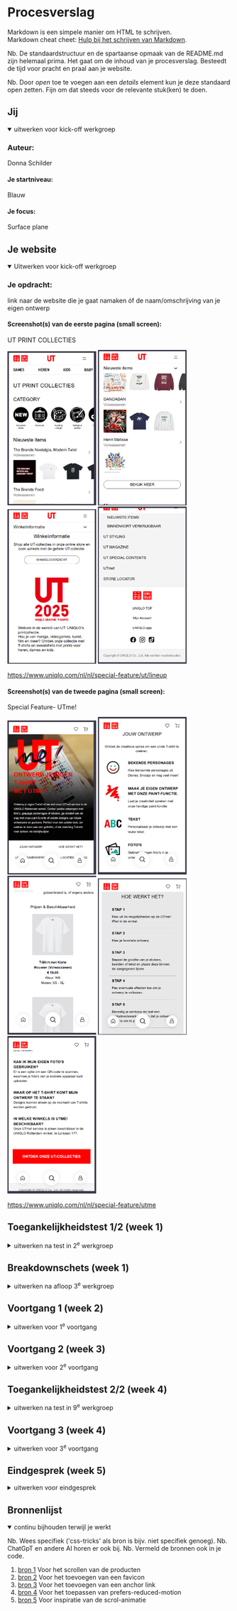 # Procesverslag
Markdown is een simpele manier om HTML te schrijven.  
Markdown cheat cheet: [Hulp bij het schrijven van Markdown](https://github.com/adam-p/markdown-here/wiki/Markdown-Cheatsheet).

Nb. De standaardstructuur en de spartaanse opmaak van de README.md zijn helemaal prima. Het gaat om de inhoud van je procesverslag. Besteedt de tijd voor pracht en praal aan je website.

Nb. Door *open* toe te voegen aan een *details* element kun je deze standaard open zetten. Fijn om dat steeds voor de relevante stuk(ken) te doen.





## Jij

<details open>
  <summary>uitwerken voor kick-off werkgroep</summary>

  ### Auteur:
  Donna Schilder

  #### Je startniveau:
  Blauw

  #### Je focus:
  Surface plane
 
</details>





## Je website

<details open>
  <summary>Uitwerken voor kick-off werkgroep</summary>

  ### Je opdracht:
  link naar de website die je gaat namaken óf de naam/omschrijving van je eigen ontwerp

  #### Screenshot(s) van de eerste pagina (small screen): 
  UT PRINT COLLECTIES
  
  <img src="readme-images/comingsoon_01.png" width="200px" alt="omschrijving van de pagina">
  <img src="readme-images/comingsoon_02.png" width="200px" alt="omschrijving van de pagina">
  <img src="readme-images/comingsoon_03.png" width="200px" alt="omschrijving van de pagina">
  <img src="readme-images/comingsoon_04.png" width="200px" alt="omschrijving van de pagina">
  
  https://www.uniqlo.com/nl/nl/special-feature/ut/lineup

  #### Screenshot(s) van de tweede pagina (small screen):
  Special Feature- UTme! 
  
  <img src="readme-images/ut_01.png" width="200px" alt="omschrijving van de pagina"> 
  <img src="readme-images/ut_02.png" width="200px" alt="omschrijving van de pagina"> 
  <img src="readme-images/ut_03.png" width="200px" alt="omschrijving van de pagina"> 
  <img src="readme-images/ut_04.png" width="200px" alt="omschrijving van de pagina"> 
  <img src="readme-images/ut_05.png" width="200px" alt="omschrijving van de pagina"> 
  
  https://www.uniqlo.com/nl/nl/special-feature/utme
</details>



## Toegankelijkheidstest 1/2 (week 1)

<details>
  <summary>uitwerken na test in 2<sup>e</sup> werkgroep</summary>

  ### Bevindingen
  Lijst met je bevindingen die in de test naar voren kwamen:
  
  ### Global Code
  De website van UNIQLO ziet er best netjes uit, maar mist hier en daar nog een 'lang' attribute en een unieke titel voor elke pagina. Ook zijn er een paar errors te vinden tijdens de HTML-checker die best gemakkelijk te voorkomen zijn door een andere element/attribute te gebruiken.
  
  <img src="readme-images/error.png" width="200px" alt="errors van html checker ">

  ### Mobile & Touch
  De website kan bijna volledig geroteerd worden, maar niet ondersteboven.

  ### Headings
  Gebruikt soms meer dan 1 h1 per pagina, dit is iets waar ik dus op moet letten en zeker anders moet doen.

  ### Images
  Er missen soms alt tekst, en soms is het niet duidelijk genoeg wat er te zien is op de foto, ook mist er soms een beschrijving voor afbeeldingne met tekst; wat de tekst op de afbeelding is, wordt niet duidelijk gemaakt.
  
  ### Media
  Er wordt gebruik gemaakt van autoplay op de homepagina, maar dit ga ik niet na maken dus hier hoef ik mij niet druk op te maken.
</details>


## Breakdownschets (week 1)

<details>
  <summary>uitwerken na afloop 3<sup>e</sup> werkgroep</summary>

  ### de hele pagina: 
  ### UT PRINT COLLECTIES
  
  <img src="readme-images/breakdownschets_01.png" width="200px" alt="breakdown van de hele pagina">


  ### Dynamisch deel (bijv menu): 
  ### Hamburger-menu
  
  <img src="readme-images/hamburger.png" width="200px" alt="breakdown van een dynamisch deel">

  
  ### Special Feature- UTme! 
  
  <img src="readme-images/breakdownschets_02.jpg" width="200px" alt="breakdown van de hele pagina">

  
  ### Dynamisch deel, hover: 
  
  <img src="readme-images/hover.png" width="200px" alt="breakdown van nog een dynamisch deel">

</details>





## Voortgang 1 (week 2)

<details>
  <summary>uitwerken voor 1<sup>e</sup> voortgang</summary>

  ### Stand van zaken
  hier dit ging goed & dit was lastig (neem ook screenshots op van delen van je website en code)


  ### Agenda voor meeting
  samen met je groepje opstellen

  | student 1: Insa             | student 2: Mary-Jayne| student 3 Nauofal | student 4 Donna |
  | ---                         | ---                  | ---               | ---                                         |
  | H1, mag dat een afbeelding zijn? | nvt                  |          | Hoe ver is eigen creatieve inbreng mogelijk |
  | ...                         |                      |   |                                             | 
  | ...                         | ...                  | ...               | ...                                         |


  ### Verslag van meeting

Dit gesprek werd vooral gebruikt om te checken of alles goed ging en of er nog vragen waren. Voor mij was het belangrijk om vast te stellen in hoeverre de website die ik ga maken op de originele website van Uniqlo moet lijken. Ik was namelijk van plan om nog iets met illustraties te doen, omdat de huisstijl van Uniqlo vrij simpel is. Dat is prima, maar ik vond het toch een beetje saai. Ik kreeg dan ook te horen dat ik zeker mijn creativiteit mag inzetten voor extra decoratieve elementen, maar dat het wel belangrijk is om eerst te focussen op de basis van mijn code. Daar was ik het volledig mee eens.
</details>





## Voortgang 2 (week 3)

<details>
  <summary>uitwerken voor 2<sup>e</sup> voortgang</summary>

  ### Stand van zaken
  hier dit ging goed & dit was lastig (neem ook screenshots op van delen van je website en code)


  ### Agenda voor meeting
  samen met je groepje opstellen

  | student 1: Insa             | student 2: Mary-Jayne| student 3 Nauofal      | student 4 Donna      |
  | ---                         | ---                  | ---                    | ---                  |
  | Hoe maak ik de plusjes op de afbeeldingen na een klik details geven over het product | nvt               | Niet aanwezing         | Ik wil dat de li-tjes die niet naar een andere pagina gaan (omdat ik die niet maak) er toch uitzien als linkjes; hoe doe ik dat?        |
  | ...                         |          |                        |                      | 
  | ...                         | ...                  |                        | ...                  |


  ### Verslag van meeting

Ik heb tijdens dit moment mijn code laten zien aan de student assistenten en daar kreeg ik al bijna meteen te horen dat mijn website er netjes en verzorgd uitziet. Hier ben ik natuurlijk erg blij mee. 

Er waren nog wel wat verbeterpuntjes, ik moet er voor zorgen dat ik mijn alt tekst inkort tot alleen de fuctionele waarde van de afbeelding/icoon inplaats van welke kleur het is. Maar in de lessen werd er verteld dat het beide erg nuttig zijn, dus zorg ik ervoor dat ik beide verwerk.

Ik moest er ook op letten dat ik mijn code goed in liet springen, wat ik helemaal vergeten was, maar daar hebben we 'Prettier' voor!

Ook kreeg ik een goede tip, als ik een link, die eigenlijk naar een andere pagina zou gaan, niet "werkend" kan maken maar er wel wil laten uitzien als een link, kan ik dat doen door ee slash (/) te gebruiken, dan gaat de link door naar de pagina waar die al op zit.

Ik moet ook niet vergen een id te zetten bij mijn form input anders is dat een error!
</details>





## Toegankelijkheidstest 2/2 (week 4)

<details>
  <summary>uitwerken na test in 9<sup>e</sup> werkgroep</summary>

  ### Bevindingen
  Lijst met je bevindingen die in de test naar voren kwamen (geef ook aan wat er verbeterd is):


  ### Content
  Ik heb voor het gebruik van 'plain language' rekening gehouden met de taal die ik heb gebruikt voor bijvoobeeld de knoppen, ook heb ik alle links, buttons en labels goed aangegeven zodat dit duidelijk is voor een screenreader en gebruikers.
    
  ### Global Code
  Er zijn nog errors te vinden binnen mijn code, volgens de validator was het belangrijk om een legend **geen** child te maken van een forum, diet mag niet, ook is het     belangrijk dat ik spaties tussen mijn attributes haal. Dit heb ik meteen toegepast en nu zijn er geen errors meer, alleen info berichten; yay me!
  
  <img src="readme-images/validate_02.png" width="200px" alt="Document checking van validator.w3">

   ### Keyboard
   Er missen in mijn code seen paar focus stylen, ik heb een groot deel van de linkjes en buttons al goed gestijled maar ik moet niet vergeten om dit bij **alles** te doen!
  
  ### Mobile & Touch
  De website kan bijna volledig geroteerd worden, maar niet ondersteboven.

  ### Headings
  Ik heb per pagina maar 1 h1 die bovenaan de pagina staat.

  ### Images
  Alle afbeeldingen hebben ene duidelijke alt tekst die omschrijft wat er te zien is maar ook of het een interactieve waarde heeft.

  <img src="readme-images/alt-tekst.png" width="200px" alt="Een screenshot out mijn code van een voorbeeld van mijn alt tekst.">
 

  ### Media
  Ik heb 1 SFX die alleen afgespeeld wordt als er op een afbeelding wordt geklikt, de klik is dan de start knop.

  ### Controls
  Ik maak altijd gebruik van buttosn voor buttosn en linkjes voor linkjes en het is altijd duidelijk of ze interactief zijn.

  ### Color contrast
  Er is een goed kleurcontrast voor afbeeldingen en knoppen, maar bij het hamburgermenu is dit nog mager, ook dit heb ik meteen aangepast door een andere kleru te gebruiken   zodat dit beter te zien is maar wel passend is voor de huisstijl. 
  
</details>

</details>





## Voortgang 3 (week 4)

<details>
  <summary>uitwerken voor 3<sup>e</sup> voortgang</summary>

  ### Stand van zaken
  hier dit ging goed & dit was lastig (neem ook screenshots op van delen van je website en code)


  ### Agenda voor meeting
  samen met je groepje opstellen

  | student 1: Insa      | student 2: Mary-Jayne          | student 3 Nauofal    | student 4 Donna        |
  | ---            | ---                | ---          | ---              |
  | x  | Iets met het hamburger menu            | heb ik te veel divs en kan het toch anders?    | mijn java stopt ermee; help!   |
  |  |  |  |  |
  | ...            | ...                | ...          | Mijn focus-mode wordt afgesneden bij mijn eerste pagina, hoe fix ik dit?            |


  ### Verslag van meeting
 - Ik heb vragen gesteld over en knop die slecht reageerde op mijn andere knop, waardoor het niet afgespeeld werd. Dit heb ik aangepast door in mijn java neer te zetten dat als(if) de knop bestaat, dat dan pas de fucntion wordt uitgevoerd. Dit was de oplossing voor mijn probleem.
 - Ik merkte tijdens het testen van de focus-mode, mijn linkejs werden afgesneden, dit is natuurlijk niet de bedoeling. Dit he ik kunnen aanpassen door een kleine paddign toe tevoegen waardoor de focus nu niet afgesneden wordt door de < li >!
  

</details>





## Eindgesprek (week 5)

<details>
  <summary>uitwerken voor eindgesprek</summary>

  ### Je uitkomst - karakteristiek screenshots:
  <img src="readme-images/dummy-plaatje.jpg" width="375px" alt="uitomst opdracht 1">


  ### Dit ging goed/Heb ik geleerd: 
  Korte omschrijving met plaatjes

  <img src="readme-images/dummy-plaatje.jpg" width="375px" alt="top">


  ### Dit was lastig/Is niet gelukt:
  Voor de tweede pagina was het de bedoeling om nog een sectie te maken voor 'hope far away from home' wat een goed doel is dat terug te vinden is op de originele website,
  maar ik bleef tegen hetzelfde probleem aanlopen waardoor ik jammer genoeg dit heb moeten weglaten. Ik heb wel de t-shirt's van de sectie meegenomen, maar de uitleg van      het goede doel heb ik moeten weglaten.
  <img src="readme-images/dummy-plaatje.jpg" width="375px" alt="bummer">

  Iets wat zeker neit gemakkelijk ging was het toevoegen van een hamburger menu. De basis ging goed, de knop om het menu weer te verbergen bleef zich verspringen en als het   uibeeld was, had ik last van een horizontale scroll. Maar, gelukkig, heb ik dit kunnen oplossen door de opdracht uit de les nog een keer te maken en lukte het mij om dit    toch nog op te kunnen lossen.

  <img src="readme-images/dummy-plaatje.jpg" width="375px" alt="bummer">
</details>





## Bronnenlijst

<details open>
  <summary>continu bijhouden terwijl je werkt</summary>

  Nb. Wees specifiek ('css-tricks' als bron is bijv. niet specifiek genoeg). 
  Nb. ChatGpT en andere AI horen er ook bij.
  Nb. Vermeld de bronnen ook in je code.

  1. [bron 1](https://developer.mozilla.org/en-US/docs/Web/CSS/overflow-x) Voor het scrollen van de producten
  2. [bron 2](https://www.w3schools.com/html/html_favicon) Voor het toevoegen van een favicon
  3. [bron 3](https://www.yonego.com/marketingtermen/anchor-link/) Voor het toevoegen van een anchor link
  4. [bron 4](https://developer.mozilla.org/en-US/docs/Web/CSS/@media/prefers-reduced-motion) Voor het toepassen van prefers-reduced-motion
  5. [bron 5](https://www.youtube.com/watch?v=UmzFk68Bwdk) Voor inspiratie van de scrol-animatie

</details>
